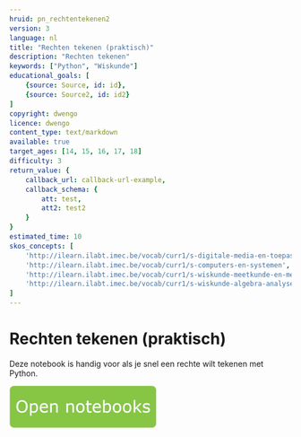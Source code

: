 ```yaml
---
hruid: pn_rechtentekenen2
version: 3
language: nl
title: "Rechten tekenen (praktisch)"
description: "Rechten tekenen"
keywords: ["Python", "Wiskunde"]
educational_goals: [
    {source: Source, id: id}, 
    {source: Source2, id: id2}
]
copyright: dwengo
licence: dwengo
content_type: text/markdown
available: true
target_ages: [14, 15, 16, 17, 18]
difficulty: 3
return_value: {
    callback_url: callback-url-example,
    callback_schema: {
        att: test,
        att2: test2
    }
}
estimated_time: 10
skos_concepts: [
    'http://ilearn.ilabt.imec.be/vocab/curr1/s-digitale-media-en-toepassingen', 
    'http://ilearn.ilabt.imec.be/vocab/curr1/s-computers-en-systemen', 
    'http://ilearn.ilabt.imec.be/vocab/curr1/s-wiskunde-meetkunde-en-metend-rekenen', 
    'http://ilearn.ilabt.imec.be/vocab/curr1/s-wiskunde-algebra-analyse'
]
---
```


# Rechten tekenen (praktisch)
Deze notebook is handig voor als je snel een rechte wilt tekenen met Python.

[![](embed/Knop.png "Knop")](https://kiks.ilabt.imec.be/hub/tmplogin?id=0403 "Notebooks Rechten Tekenen")

